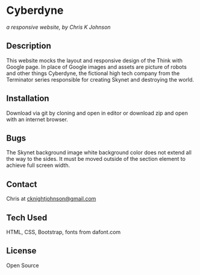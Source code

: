 # Cyberdyne
_a responsive website, by Chris K Johnson_

## Description
This website mocks the layout and responsive design of the Think with Google page. In place of Google images and assets are picture of robots and other things Cyberdyne, the fictional high tech company from the Terminator series responsible for creating Skynet and destroying the world.

## Installation
Download via git by cloning and open in editor or download zip and open with an internet browser.

## Bugs
The Skynet background image white background color does not extend all the way to the sides. It must be moved outside of the section element to achieve full screen width.

## Contact
Chris at cknightjohnson@gmail.com

## Tech Used
HTML, CSS, Bootstrap, fonts from dafont.com

## License
Open Source
